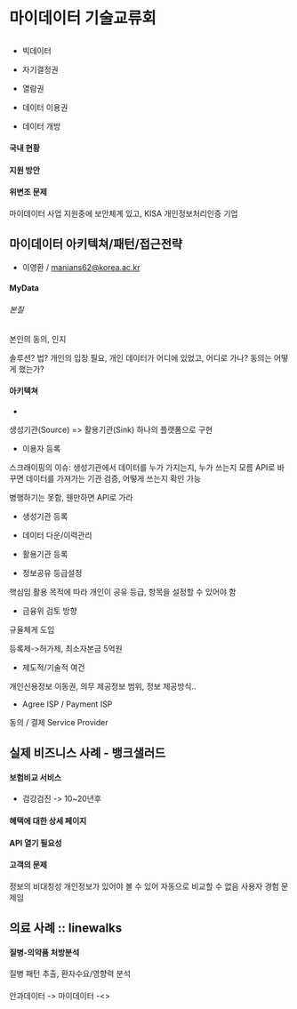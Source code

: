 마이데이터 기술교류회
====

##

* 빅데이터

* 자기결정권

* 열람권

* 데이터 이용권

* 데이터 개방

#### 국내 현황

#### 지원 방안

#### 위변조 문제

마이데이터 사업 지원중에 보안체계 있고, KISA 개인정보처리인증 기업

## 마이데이터 아키텍쳐/패턴/접근전략

* 이영환 / manians62@korea.ac.kr

#### MyData

###### 본질

본인의 동의, 인지


솔루션? 법?
개인의 입장 필요, 
개인 데이터가 어디에 있었고, 어디로 가나?
동의는 어떻게 했는가?

#### 아키텍쳐

* 

생성기관(Source) => 활용기관(Sink)
하나의 플랫폼으로 구현

* 이용자 등록

스크래이핑의 이슈: 생성기관에서 데이터를 누가 가지는지, 누가 쓰는지 모름
API로 바꾸면 데이터를 가져가는 기관 검증, 어떻게 쓰는지 확인 가능

병행하기는 못함, 웬만하면 API로 가라

* 생성기관 등록

* 데이터 다운/이력관리

* 활용기관 등록

* 정보공유 등급설정

핵심임
활용 목적에 따라 개인이 공유 등급, 항목을 설정할 수 있어야 함

* 금융위 검토 방향

규율체게 도입

등록제->허가제, 최소자본금 5억원

* 제도적/기술적 여건

개인신용정보 이동권, 의무 제공정보 범위, 정보 제공방식..

* Agree ISP / Payment ISP

동의 / 결제 Service Provider

## 실제 비즈니스 사례 - 뱅크샐러드

#### 보험비교 서비스

* 검강검진 -> 10~20년후 

#### 혜택에 대한 상세 페이지

#### API 열기 필요성

#### 고객의 문제

정보의 비대칭성
개인정보가 있어야 볼 수 있어 자동으로 비교할 수 없음
사용자 경험 문제임

## 의료 사례 :: linewalks

#### 질병-의약품 처방분석

질병 패턴 추출, 환자수요/영향력 분석

#### 

안과데이터 -> 마이데이터 -<>

## 